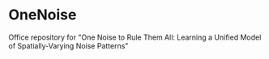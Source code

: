 # OneNoise
Office repository for "One Noise to Rule Them All: Learning a Unified Model of Spatially-Varying Noise Patterns"
